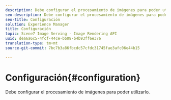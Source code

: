 ```yaml
---
description: Debe configurar el procesamiento de imágenes para poder utilizarlo.
seo-description: Debe configurar el procesamiento de imágenes para poder utilizarlo.
seo-title: Configuración
solution: Experience Manager
title: Configuración
topic: Scene7 Image Serving - Image Rendering API
uuid: dea6a6c5-4fcf-44ce-bb08-b4b93ff6e376
translation-type: tm+mt
source-git-commit: 7bc7b3a86fbcdc57cfdc31745fae3afc06e44b15

---
```



# Configuración{#configuration}

Debe configurar el procesamiento de imágenes para poder utilizarlo.

